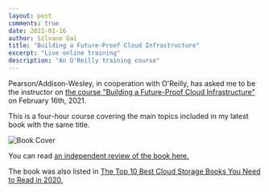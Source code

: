 ```yaml
---
layout: post
comments: true
date: 2021-01-16
author: Silvano Gai
title: "Building a Future-Proof Cloud Infrastructure"
excerpt: "Live online training"
description: "An O'Reilly training course"
---
```


Pearson/Addison-Wesley, in cooperation with O'Reilly, has asked me to be the instructor on [the course "Building a Future-Proof Cloud Infrastructure"](https://learning.oreilly.com/live-training/courses/building-a-future-proof-cloud-infrastructure/0636920051699/) on February 16th, 2021.

This is a four-hour course covering the main topics included in my latest book with the same title.

![Book Cover](/assets/images/book-cover.jpg)

You can read [an independent review of the book here.](https://www.linkedin.com/posts/activity-6642125779486539776-FJAj/)

The book was also listed in [The Top 10 Best Cloud Storage Books You Need to Read in 2020.](https://solutionsreview.com/data-storage/the-top-10-best-cloud-storage-books-you-need-to-read-in-2020/)
